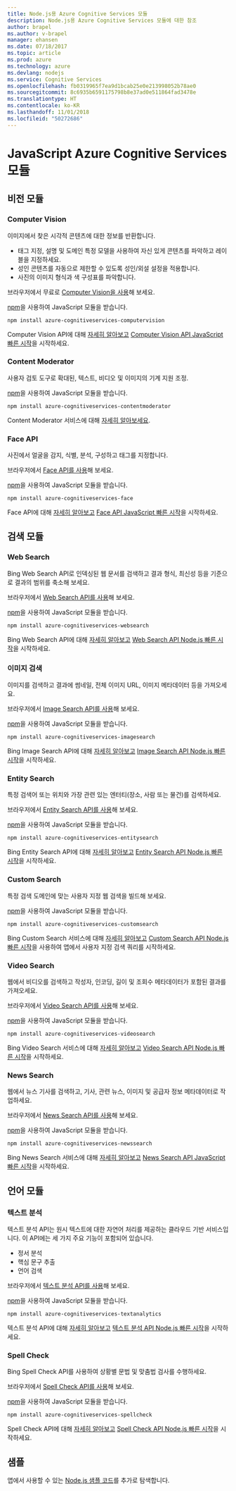 ```yaml
---
title: Node.js용 Azure Cognitive Services 모듈
description: Node.js용 Azure Cognitive Services 모듈에 대한 참조
author: brapel
ms.author: v-brapel
manager: ehansen
ms.date: 07/18/2017
ms.topic: article
ms.prod: azure
ms.technology: azure
ms.devlang: nodejs
ms.service: Cognitive Services
ms.openlocfilehash: fb0319965f7ea9d1bcab25e0e213998052b78ae0
ms.sourcegitcommit: 8c6935b6591175798b8e37ad0e511864fad3478e
ms.translationtype: HT
ms.contentlocale: ko-KR
ms.lasthandoff: 11/01/2018
ms.locfileid: "50272686"
---
```

# <a name="javascript-azure-cognitive-services-modules"></a>JavaScript Azure Cognitive Services 모듈

## <a name="vision-modules"></a>비전 모듈

### <a name="computer-vision"></a>Computer Vision 

이미지에서 찾은 시각적 콘텐츠에 대한 정보를 반환합니다.

- 태그 지정, 설명 및 도메인 특정 모델을 사용하여 자신 있게 콘텐츠를 파악하고 레이블을 지정하세요.
- 성인 콘텐츠를 자동으로 제한할 수 있도록 성인/외설 설정을 적용합니다.
- 사진의 이미지 형식과 색 구성표를 파악합니다.

브라우저에서 무료로 [Computer Vision을 사용](https://azure.microsoft.com/services/cognitive-services/computer-vision/)해 보세요.

[npm](https://docs.npmjs.com/getting-started/installing-npm-packages-locally)을 사용하여 JavaScript 모듈을 받습니다.

```
npm install azure-cognitiveservices-computervision
```

Computer Vision API에 대해 [자세히 알아보고](/azure/cognitive-services/computer-vision/home) [Computer Vision API JavaScript 빠른 시작](/azure/cognitive-services/computer-vision/quickstarts/javascript)을 시작하세요.

### <a name="content-moderator"></a>Content Moderator

사용자 검토 도구로 확대된, 텍스트, 비디오 및 이미지의 기계 지원 조정.

[npm](https://docs.npmjs.com/getting-started/installing-npm-packages-locally)을 사용하여 JavaScript 모듈을 받습니다.

```
npm install azure-cognitiveservices-contentmoderator
```

Content Moderator 서비스에 대해 [자세히 알아보세요](/azure/cognitive-services/content-moderator/overview).

### <a name="face-api"></a>Face API

사진에서 얼굴을 감지, 식별, 분석, 구성하고 태그를 지정합니다. 

브라우저에서 [Face API를 사용](https://azure.microsoft.com/services/cognitive-services/face/)해 보세요.

[npm](https://docs.npmjs.com/getting-started/installing-npm-packages-locally)을 사용하여 JavaScript 모듈을 받습니다.

```
npm install azure-cognitiveservices-face
```

Face API에 대해 [자세히 알아보고](/azure/cognitive-services/face/overview) [Face API JavaScript 빠른 시작](/azure/cognitive-services/Face/quickstarts/javascript)을 시작하세요.

## <a name="search-modules"></a>검색 모듈

### <a name="web-search"></a>Web Search

Bing Web Search API로 인덱싱된 웹 문서를 검색하고 결과 형식, 최신성 등을 기준으로 결과의 범위를 축소해 보세요. 

브라우저에서 [Web Search API를 사용](https://azure.microsoft.com/services/cognitive-services/bing-web-search-api/)해 보세요.

[npm](https://docs.npmjs.com/getting-started/installing-npm-packages-locally)을 사용하여 JavaScript 모듈을 받습니다.

```
npm install azure-cognitiveservices-websearch
```

Bing Web Search API에 대해 [자세히 알아보고](/azure/cognitive-services/bing-web-search/overview) [Web Search API Node.js 빠른 시작](/azure/cognitive-services/bing-web-search/quickstarts/nodejs)을 시작하세요.

### <a name="image-search"></a>이미지 검색

이미지를 검색하고 결과에 썸네일, 전체 이미지 URL, 이미지 메타데이터 등을 가져오세요.

브라우저에서 [Image Search API를 사용](https://azure.microsoft.com/services/cognitive-services/bing-image-search-api/)해 보세요.

[npm](https://docs.npmjs.com/getting-started/installing-npm-packages-locally)을 사용하여 JavaScript 모듈을 받습니다.

```
npm install azure-cognitiveservices-imagesearch
```

Bing Image Search API에 대해 [자세히 알아보고](/azure/cognitive-services/bing-image-search/overview) [Image Search API Node.js 빠른 시작](/azure/cognitive-services/bing-image-search/quickstarts/nodejs)을 시작하세요.


### <a name="entity-search"></a>Entity Search

특정 검색어 또는 위치와 가장 관련 있는 엔터티(장소, 사람 또는 물건)를 검색하세요.

브라우저에서 [Entity Search API를 사용](https://azure.microsoft.com/services/cognitive-services/bing-entity-search-api/)해 보세요.

[npm](https://docs.npmjs.com/getting-started/installing-npm-packages-locally)을 사용하여 JavaScript 모듈을 받습니다.

```
npm install azure-cognitiveservices-entitysearch
```

Bing Entity Search API에 대해 [자세히 알아보고](/azure/cognitive-services/bing-entities-search/search-the-web) [Entity Search API Node.js 빠른 시작](/azure/cognitive-services/bing-entities-search/quickstarts/nodejs)을 시작하세요.

### <a name="custom-search"></a>Custom Search

특정 검색 도메인에 맞는 사용자 지정 웹 검색을 빌드해 보세요.

[npm](https://docs.npmjs.com/getting-started/installing-npm-packages-locally)을 사용하여 JavaScript 모듈을 받습니다.

```
npm install azure-cognitiveservices-customsearch
```

Bing Custom Search 서비스에 대해 [자세히 알아보고](/azure/cognitive-services/bing-custom-search/) [Custom Search API Node.js 빠른 시작](/azure/cognitive-services/bing-custom-search/call-endpoint-nodejs)을 사용하여 앱에서 사용자 지정 검색 쿼리를 시작하세요.

### <a name="video-search"></a>Video Search

웹에서 비디오를 검색하고 작성자, 인코딩, 길이 및 조회수 메타데이터가 포함된 결과를 가져오세요.

브라우저에서 [Video Search API를 사용](https://azure.microsoft.com/services/cognitive-services/bing-video-search-api/)해 보세요.

[npm](https://docs.npmjs.com/getting-started/installing-npm-packages-locally)을 사용하여 JavaScript 모듈을 받습니다.

```
npm install azure-cognitiveservices-videosearch
```

Bing Video Search 서비스에 대해 [자세히 알아보고](/azure/cognitive-services/bing-video-search/search-the-web) [Video Search API Node.js 빠른 시작](/azure/cognitive-services/bing-video-search/nodejs)을 시작하세요.


### <a name="news-search"></a>News Search

웹에서 뉴스 기사를 검색하고, 기사, 관련 뉴스, 이미지 및 공급자 정보 메타데이터로 작업하세요.

브라우저에서 [News Search API를 사용](https://azure.microsoft.com/services/cognitive-services/bing-news-search-api/)해 보세요.

[npm](https://docs.npmjs.com/getting-started/installing-npm-packages-locally)을 사용하여 JavaScript 모듈을 받습니다.

```
npm install azure-cognitiveservices-newssearch
```

Bing News Search 서비스에 대해 [자세히 알아보고](/azure/cognitive-services/bing-news-search/search-the-web) [News Search API JavaScript 빠른 시작](/azure/cognitive-services/bing-news-search/nodejs)을 시작하세요.


## <a name="language-modules"></a>언어 모듈

### <a name="text-analytics"></a>텍스트 분석 

텍스트 분석 API는 원시 텍스트에 대한 자연어 처리를 제공하는 클라우드 기반 서비스입니다. 이 API에는 세 가지 주요 기능이 포함되어 있습니다.

- 정서 분석
- 핵심 문구 추출
- 언어 검색

브라우저에서 [텍스트 분석 API를 사용](https://azure.microsoft.com/services/cognitive-services/text-analytics/)해 보세요.

[npm](https://docs.npmjs.com/getting-started/installing-npm-packages-locally)을 사용하여 JavaScript 모듈을 받습니다.

```
npm install azure-cognitiveservices-textanalytics
```

텍스트 분석 API에 대해 [자세히 알아보고](/azure/cognitive-services/text-analytics/overview) [텍스트 분석 API Node.js 빠른 시작](/azure/cognitive-services/text-analytics/quickstarts/nodejs)을 시작하세요.


### <a name="spell-check"></a>Spell Check

Bing Spell Check API를 사용하여 상황별 문법 및 맞춤법 검사를 수행하세요.

브라우저에서 [Spell Check API를 사용](https://azure.microsoft.com/services/cognitive-services/spell-check/)해 보세요.

[npm](https://docs.npmjs.com/getting-started/installing-npm-packages-locally)을 사용하여 JavaScript 모듈을 받습니다.

```
npm install azure-cognitiveservices-spellcheck
```

Spell Check API에 대해 [자세히 알아보고](/azure/cognitive-services/bing-spell-check/proof-text) [Spell Check API Node.js 빠른 시작](/azure/cognitive-services/bing-spell-check/quickstarts/nodejs)을 시작하세요.

## <a name="samples"></a>샘플

앱에서 사용할 수 있는 [Node.js 샘플 코드](https://azure.microsoft.com/resources/samples/?platform=nodejs)를 추가로 탐색합니다.
